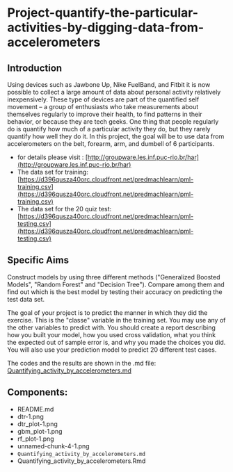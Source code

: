 # Project-quantify-the-particular-activities-by-digging-data-from-accelerometers

## Introduction
Using devices such as Jawbone Up, Nike FuelBand, and Fitbit it is now possible to collect a large amount of data about personal activity relatively inexpensively. These type of devices are part of the quantified self movement – a group of enthusiasts who take measurements about themselves regularly to improve their health, to find patterns in their behavior, or because they are tech geeks. One thing that people regularly do is quantify how much of a particular activity they do, but they rarely quantify how well they do it. In this project, the goal will be to use data from accelerometers on the belt, forearm, arm, and dumbell of 6 participants.

* for details please visit : [http://groupware.les.inf.puc-rio.br/har](http://groupware.les.inf.puc-rio.br/har)
* The data set for training: [https://d396qusza40orc.cloudfront.net/predmachlearn/pml-training.csv](https://d396qusza40orc.cloudfront.net/predmachlearn/pml-training.csv)
* The data set for the 20 quiz test:[https://d396qusza40orc.cloudfront.net/predmachlearn/pml-testing.csv](https://d396qusza40orc.cloudfront.net/predmachlearn/pml-testing.csv)

## Specific Aims
Construct models by using three different methods ("Generalized Boosted Models", "Random Forest" and "Decision Tree"). Compare among them and find out which is the best model by testing their accuracy on predicting the test data set.

The goal of your project is to predict the manner in which they did the exercise. This is the "classe" variable in the training set. You may use any of the other variables to predict with. You should create a report describing how you built your model, how you used cross validation, what you think the expected out of sample error is, and why you made the choices you did. You will also use your prediction model to predict 20 different test cases.

The codes and the results are shown in the .md file: [Quantifying_activity_by_accelerometers.md](https://github.com/wangqian2149185/Project-quantify-the-particular-activities-by-digging-data-from-accelerometers/blob/master/Quantifying_activity_by_accelerometers.md)


## Components:
* README.md
* dtr-1.png
* dtr_plot-1.png
* gbm_plot-1.png
* rf_plot-1.png
* unnamed-chunk-4-1.png
* `Quantifying_activity_by_accelerometers.md`
* Quantifying_activity_by_accelerometers.Rmd

